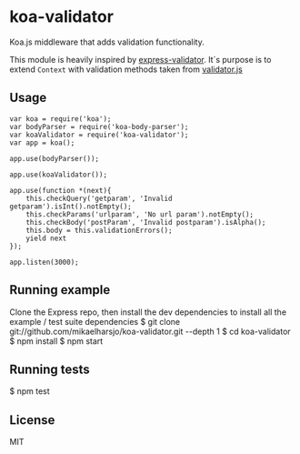 koa-validator
=============

Koa.js middleware that adds validation functionality.

This module is heavily inspired by [express-validator](https://github.com/ctavan/express-validator). It´s purpose is to extend `Context` with validation methods taken from [validator.js](https://github.com/chriso/validator.js)


## Usage
    var koa = require('koa');
    var bodyParser = require('koa-body-parser');
    var koaValidator = require('koa-validator');
    var app = koa();
    
    app.use(bodyParser());
    
    app.use(koaValidator());
    
    app.use(function *(next){
    	this.checkQuery('getparam', 'Invalid getparam').isInt().notEmpty();
    	this.checkParams('urlparam', 'No url param').notEmpty();
    	this.checkBody('postParam', 'Invalid postparam').isAlpha();
    	this.body = this.validationErrors();
    	yield next
    });
    
    app.listen(3000);
    
## Running example
Clone the Express repo, then install the dev dependencies to install all the example / test suite dependencies
    $ git clone git://github.com/mikaelharsjo/koa-validator.git --depth 1
    $ cd koa-validator
    $ npm install
    $ npm start

## Running tests
  $ npm test

## License
MIT
